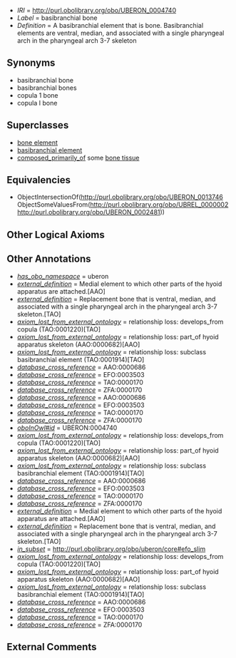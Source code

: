  * *IRI* = http://purl.obolibrary.org/obo/UBERON_0004740
 * *Label* = basibranchial bone
 * *Definition* = A basibranchial element that is bone. Basibranchial elements are ventral, median, and associated with a single pharyngeal arch in the pharyngeal arch 3-7 skeleton

## Synonyms

 * basibranchial bone
 * basibranchial bones
 * copula 1 bone
 * copula I bone

## Superclasses

 * [bone element](../../UBERON/74/UBERON_0001474.md)
 * [basibranchial element](../../UBERON/46/UBERON_0013746.md)
 * [composed_primarily_of](../../UBREL/02/UBREL_0000002.md) some [bone tissue](../../UBERON/81/UBERON_0002481.md)

## Equivalencies

 * ObjectIntersectionOf(<http://purl.obolibrary.org/obo/UBERON_0013746> ObjectSomeValuesFrom(<http://purl.obolibrary.org/obo/UBREL_0000002> <http://purl.obolibrary.org/obo/UBERON_0002481>))

## Other Logical Axioms


## Other Annotations

 * *[has_obo_namespace](../../ce/oboInOwl#hasOBONamespace.md)* = uberon
 * *[external_definition](../../UBPROP/01/UBPROP_0000001.md)* = Medial element to which other parts of the hyoid apparatus are attached.[AAO]
 * *[external_definition](../../UBPROP/01/UBPROP_0000001.md)* = Replacement bone that is ventral, median, and associated with a single pharyngeal arch in the pharyngeal arch 3-7 skeleton.[TAO]
 * *[axiom_lost_from_external_ontology](../../UBPROP/02/UBPROP_0000002.md)* = relationship loss: develops_from copula (TAO:0001220)[TAO]
 * *[axiom_lost_from_external_ontology](../../UBPROP/02/UBPROP_0000002.md)* = relationship loss: part_of hyoid apparatus skeleton (AAO:0000682)[AAO]
 * *[axiom_lost_from_external_ontology](../../UBPROP/02/UBPROP_0000002.md)* = relationship loss: subclass basibranchial element (TAO:0001914)[TAO]
 * *[database_cross_reference](../../ef/oboInOwl#hasDbXref.md)* = AAO:0000686
 * *[database_cross_reference](../../ef/oboInOwl#hasDbXref.md)* = EFO:0003503
 * *[database_cross_reference](../../ef/oboInOwl#hasDbXref.md)* = TAO:0000170
 * *[database_cross_reference](../../ef/oboInOwl#hasDbXref.md)* = ZFA:0000170
 * *[database_cross_reference](../../ef/oboInOwl#hasDbXref.md)* = AAO:0000686
 * *[database_cross_reference](../../ef/oboInOwl#hasDbXref.md)* = EFO:0003503
 * *[database_cross_reference](../../ef/oboInOwl#hasDbXref.md)* = TAO:0000170
 * *[database_cross_reference](../../ef/oboInOwl#hasDbXref.md)* = ZFA:0000170
 * *[oboInOwl#id](../../id/oboInOwl#id.md)* = UBERON:0004740
 * *[axiom_lost_from_external_ontology](../../UBPROP/02/UBPROP_0000002.md)* = relationship loss: develops_from copula (TAO:0001220)[TAO]
 * *[axiom_lost_from_external_ontology](../../UBPROP/02/UBPROP_0000002.md)* = relationship loss: part_of hyoid apparatus skeleton (AAO:0000682)[AAO]
 * *[axiom_lost_from_external_ontology](../../UBPROP/02/UBPROP_0000002.md)* = relationship loss: subclass basibranchial element (TAO:0001914)[TAO]
 * *[database_cross_reference](../../ef/oboInOwl#hasDbXref.md)* = AAO:0000686
 * *[database_cross_reference](../../ef/oboInOwl#hasDbXref.md)* = EFO:0003503
 * *[database_cross_reference](../../ef/oboInOwl#hasDbXref.md)* = TAO:0000170
 * *[database_cross_reference](../../ef/oboInOwl#hasDbXref.md)* = ZFA:0000170
 * *[external_definition](../../UBPROP/01/UBPROP_0000001.md)* = Medial element to which other parts of the hyoid apparatus are attached.[AAO]
 * *[external_definition](../../UBPROP/01/UBPROP_0000001.md)* = Replacement bone that is ventral, median, and associated with a single pharyngeal arch in the pharyngeal arch 3-7 skeleton.[TAO]
 * *[in_subset](../../et/oboInOwl#inSubset.md)* = http://purl.obolibrary.org/obo/uberon/core#efo_slim
 * *[axiom_lost_from_external_ontology](../../UBPROP/02/UBPROP_0000002.md)* = relationship loss: develops_from copula (TAO:0001220)[TAO]
 * *[axiom_lost_from_external_ontology](../../UBPROP/02/UBPROP_0000002.md)* = relationship loss: part_of hyoid apparatus skeleton (AAO:0000682)[AAO]
 * *[axiom_lost_from_external_ontology](../../UBPROP/02/UBPROP_0000002.md)* = relationship loss: subclass basibranchial element (TAO:0001914)[TAO]
 * *[database_cross_reference](../../ef/oboInOwl#hasDbXref.md)* = AAO:0000686
 * *[database_cross_reference](../../ef/oboInOwl#hasDbXref.md)* = EFO:0003503
 * *[database_cross_reference](../../ef/oboInOwl#hasDbXref.md)* = TAO:0000170
 * *[database_cross_reference](../../ef/oboInOwl#hasDbXref.md)* = ZFA:0000170

## External Comments

